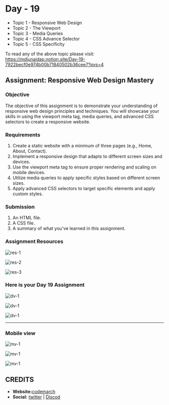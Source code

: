 # Day - 19

- Topic 1 - Responsive Web Design
- Topic 2 - The Viewport
- Topic 3 - Media Queries
- Topic 4 - CSS Advance Selector
- Topic 5 - CSS Specificity

To read any of the above topic please visit: <https://mdjunaidap.notion.site/Day-19-7922becf0e974b00b71840502b36cee7?pvs=4>

## Assignment: Responsive Web Design Mastery

### Objective

The objective of this assignment is to demonstrate your understanding of responsive web design principles and techniques. You will showcase your skills in using the viewport meta tag, media queries, and advanced CSS selectors to create a responsive website.

### Requirements

1. Create a static website with a minimum of three pages (e.g., Home, About, Contact).
2. Implement a responsive design that adapts to different screen sizes and devices.
3. Use the viewport meta tag to ensure proper rendering and scaling on mobile devices.
4. Utilize media queries to apply specific styles based on different screen sizes.
5. Apply advanced CSS selectors to target specific elements and apply custom styles.

### Submission

1. An HTML file.
2. A CSS file.
3. A summary of what you've learned in this assignment.

### Assignment Resources

![res-1](assets/img/r1.png)

![res-2](assets/img/r2.png)

![res-3](assets/img/r3.png)

### Here is your Day 19 Assignment

![dv-1](./assets/img/dv-1.png)

![dv-1](./assets/img/dv-2.png)

![dv-1](./assets/img/dv-3.png)

---

### Mobile view

![mv-1](assets/img/mv-1.png)

![mv-1](assets/img/mv-2.png)

![mv-1](assets/img/mv-3.png)

## CREDITS

- **Website:**[codemarch](https://codemarch.gumroad.com/)
- **Social:** [twitter](https://twitter.com/codemarch) | [Discod](https://discord.com/invite/7g9WddcyKt)
